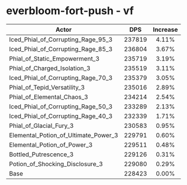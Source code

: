 # everbloom-fort-push - vf
| Actor | DPS | Increase |
|---|:---:|:---:|
|Iced_Phial_of_Corrupting_Rage_95_3|237819|4.11%|
|Iced_Phial_of_Corrupting_Rage_85_3|236804|3.67%|
|Phial_of_Static_Empowerment_3|235719|3.19%|
|Phial_of_Charged_Isolation_3|235519|3.11%|
|Iced_Phial_of_Corrupting_Rage_70_3|235379|3.05%|
|Phial_of_Tepid_Versatility_3|235016|2.89%|
|Phial_of_Elemental_Chaos_3|234214|2.54%|
|Iced_Phial_of_Corrupting_Rage_50_3|233289|2.13%|
|Iced_Phial_of_Corrupting_Rage_40_3|232339|1.71%|
|Phial_of_Glacial_Fury_3|230583|0.95%|
|Elemental_Potion_of_Ultimate_Power_3|229791|0.60%|
|Elemental_Potion_of_Power_3|229511|0.48%|
|Bottled_Putrescence_3|229126|0.31%|
|Potion_of_Shocking_Disclosure_3|229080|0.29%|
|Base|228423|0.00%|

